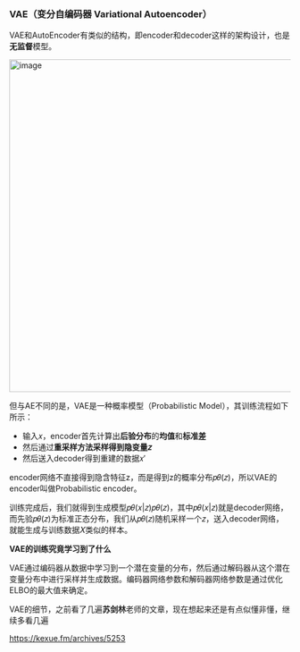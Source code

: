 ### VAE（变分自编码器 Variational Autoencoder）
VAE和AutoEncoder有类似的结构，即encoder和decoder这样的架构设计，也是**无监督**模型。

<img width="595" alt="image" src="https://github.com/user-attachments/assets/bd7af15a-aea2-46ad-b507-258d4b364645">

但与AE不同的是，VAE是一种概率模型（Probabilistic Model），其训练流程如下所示：
-  输入𝑥，encoder首先计算出**后验分布**的**均值**和**标准差**
-  然后通过**重采样方法采样得到隐变量𝑧**
-  然后送入decoder得到重建的数据𝑥′

encoder网络不直接得到隐含特征z，而是得到z的概率分布𝑝𝜃(𝑧)，所以VAE的encoder叫做Probabilistic encoder。

训练完成后，我们就得到生成模型𝑝𝜃(𝑥|𝑧)𝑝𝜃(𝑧)，其中𝑝𝜃(𝑥|𝑧)就是decoder网络，而先验𝑝𝜃(𝑧)为标准正态分布，我们从𝑝𝜃(𝑧)随机采样一个𝑧，送入decoder网络，就能生成与训练数据𝑋类似的样本。

**VAE的训练究竟学习到了什么**

VAE通过编码器从数据中学习到一个潜在变量的分布，然后通过解码器从这个潜在变量分布中进行采样并生成数据。编码器网络参数和解码器网络参数是通过优化ELBO的最大值来确定。



VAE的细节，之前看了几遍**苏剑林**老师的文章，现在想起来还是有点似懂非懂，继续多看几遍

https://kexue.fm/archives/5253

